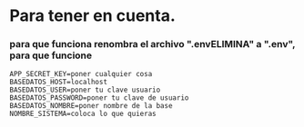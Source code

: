 # Para tener en cuenta.
### para que funciona renombra el archivo ".envELIMINA" a ".env", para que funcione
```
APP_SECRET_KEY=poner cualquier cosa
BASEDATOS_HOST=localhost
BASEDATOS_USER=poner tu clave usuario
BASEDATOS_PASSWORD=poner tu clave de usuario
BASEDATOS_NOMBRE=poner nombre de la base
NOMBRE_SISTEMA=coloca lo que quieras
```